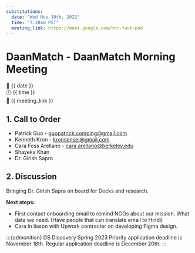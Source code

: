 ```yaml
---
substitutions:
  date: "Wed Nov 30th, 2022"
  time: "7:30am PST"
  meeting_link: https://meet.google.com/hnr-fwck-pod
---
```


# DaanMatch - DaanMatch Morning Meeting

📅 {{ date }} <br>
🕔 {{ time }} <br>
🔗 {{ meeting_link }} <br>

## 1. Call to Order

- Patrick Guo - guopatrick.comping@gmail.com
- Kenneth Kron - kronsensei@gmail.com
- Cara Foss Arellano - cara.arellano@berkeley.edu
- Shayeka Khan
- Dr. Girish Sapra

## 2. Discussion

Bringing Dr. Girish Sapra on board for Decks and research.

**Next steps:**
- First contact onboarding email to remind NGOs about our mission. What data we need. (Have people that can translate email to Hindi)
- Cara in liason with Upwork contracter on developing Figma design. 

:::{admonition} DS Discovery Spring 2023
Priority application deadline is November 18th.
Regular application deadline is December 20th.
:::
